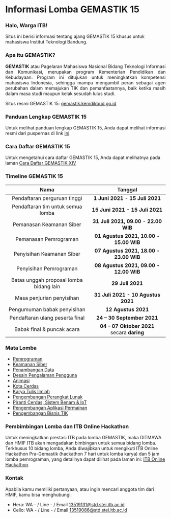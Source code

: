 # Informasi Lomba GEMASTIK 15

### Halo, Warga ITB!

Situs ini berisi informasi tentang ajang GEMASTIK 15 khusus untuk mahasiswa Institut Teknologi Bandung.

### Apa itu GEMASTIK?

<div style="text-align: justify">

**GEMASTIK** atau Pagelaran Mahasiswa Nasional Bidang Teknologi Informasi dan Komunikasi, merupakan program Kementerian Pendidikan dan Kebudayaan. Program ini ditujukan untuk meningkatkan kompetensi mahasiswa Indonesia, sehingga mampu mengambil peran sebagai agen perubahan dalam memajukan TIK dan pemanfaatannya, baik ketika masih dalam masa studi maupun kelak sesudah lulus studi.

</div>

Situs resmi GEMASTIK 15: [gemastik.kemdikbud.go.id](http://gemastik.kemdikbud.go.id/)

### Panduan Lengkap GEMASTIK 15

Untuk melihat panduan lengkap GEMASTIK 15, Anda dapat melihat informasi resmi dari puspernas di link [ini](https://pusatprestasinasional.kemdikbud.go.id/wp-content/uploads/2021/05/Pedoman-GEMASTIK-2021.pdf).

### Cara Daftar GEMASTIK 15

Untuk mengetahui cara daftar GEMASTIK 15, Anda dapat melihatnya pada laman [Cara Daftar GEMASTIK XIV](cara-daftar-gemastik)

### Timeline GEMASTIK 15

|                  Nama                   |                  Tanggal                   |
| :-------------------------------------: | :----------------------------------------: |
|      Pendaftaran perguruan tinggi       |       **1 Juni 2021 - 15 Juli 2021**       |
|    Pendaftaran tim untuk semua lomba    |      **15 Juni 2021 - 15 Juli 2021**       |
|        Pemanasan Keamanan Siber         |    **31 Juli 2021, 09.00 - 22.00 WIB**     |
|          Pemanasan Pemrograman          |   **01 Agustus 2021, 10.00 - 15.00 WIB**   |
|        Penyisihan Keamanan Siber        |   **07 Agustus 2021, 18.00 - 23.00 WIB**   |
|         Penyisihan Pemrograman          |   **08 Agustus 2021, 09.00 - 12.00 WIB**   |
| Batas unggah proposal lomba bidang lain |              **29 Juli 2021**              |
|        Masa penjurian penyisihan        |     **31 Juli 2021 - 10 Agustus 2021**     |
|       Pengumuman babak penyisihan       |            **12 Agustus 2021**             |
|     Pendaftaran ulang peserta final     |         **24 – 30 September 2021**         |
|       Babak final & puncak acara        | **04 – 07 Oktober 2021** secara **daring** |

### Mata Lomba

- [Pemrograman](pemrograman)
- [Keamanan Siber](keamanan-siber)
- [Penambangan Data](penambangan-data)
- [Desain Pengalaman Pengguna](desain-pengalaman-pengguna)
- [Animasi](animasi)
- [Kota Cerdas](kota-cerdas)
- [Karya Tulis Ilmiah](karya-tulis-ilmiah)
- [Pengembangan Perangkat Lunak](pengembangan-perangkat-lunak)
- [Piranti Cerdas, Sistem Benam & IoT](piranti-cerdas)
- [Pengembangan Aplikasi Permainan](pengembangan-aplikasi-permainan)
- [Pengembangan Bisnis TIK](pengembangan-bisnis-tik)

### Pembimbingan Lomba dan ITB Online Hackathon

Untuk meningkatkan prestasi ITB pada lomba GEMASTIK, maka DITMAWA dan HMIF ITB akan mengadakan bimbingan untuk semua bidang lomba. Terkhusus 10 bidang lomba, Anda diwajibkan untuk mengikuti ITB Online Hackathon Pra-Gemastik (hackathon 7 hari untuk lomba karya) dan 5 jam lomba pemrograman, yang detailnya dapat dilihat pada laman ini: [ITB Online Hackathon](hackathon).

### Kontak

Apabila kamu memiliki pertanyaan, atau ingin mencari anggota tim dari HMIF, kamu bisa menghubungi:

- Hera: WA - / Line - / Email 13519131@std.stei.itb.ac.id
- Cello: WA - / Line - / Email 13519086@std.stei.itb.ac.id
